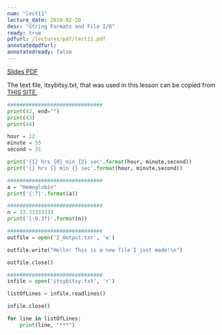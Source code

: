 ```yaml
---
num: "lect11"
lecture_date: 2019-02-20
desc: "String Formats and File I/O"
ready: true
pdfurl: /lectures/pdf/lect11.pdf
annotatedpdfurl:
annotatedready: false
---
```


<a href="{{page.pdfurl | relative_url }}" data-ajax="false">Slides PDF</a>

The text file, itsybitsy.txt, that was used in this lesson can be copied from <a href="http://cs.ucsb.edu/~zmatni/cs8w19/itsybitsy.txt">THIS SITE.</a>

```python
###############################
print(42, end="")
print(43)
print(44)

hour = 12
minute = 55
second = 31

print('{1} hrs {0} min {2} sec'.format(hour, minute,second))
print('{} hrs {} min {} sec'.format(hour, minute,second))

###############################
a = "Hemoglobin"
print('{:7}'.format(a))

###############################
n = 33.33333333
print('{:9.3f}'.format(n))

###############################
outfile = open('Z_Output.txt', 'w')

outfile.write("Hello! This is a new file I just made!\n")

outfile.close()

###############################
infile = open('itsybitsy.txt', 'r')

listOfLines = infile.readlines()

infile.close()

for line in listOfLines:
    print(line, "***")
    
```
